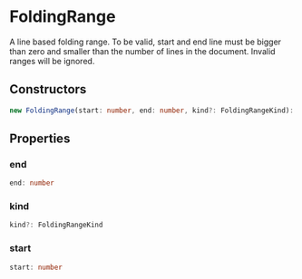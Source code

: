 # FoldingRange

A line based folding range. To be valid, start and end line must be bigger than zero and smaller than the number of lines in the document. Invalid ranges will be ignored.

## Constructors

```typescript
new FoldingRange(start: number, end: number, kind?: FoldingRangeKind): FoldingRange
```

## Properties

### end

```typescript
end: number
```

### kind

```typescript
kind?: FoldingRangeKind
```

### start

```typescript
start: number
```

